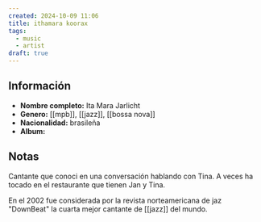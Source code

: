 ```yaml
---
created: 2024-10-09 11:06
title: ithamara koorax
tags:
  - music
  - artist
draft: true
---
```



## Información
- **Nombre completo:** Ita Mara Jarlicht 
- **Genero:** [[mpb]], [[jazz]], [[bossa nova]]
- **Nacionalidad:** brasileña
- **Album:** 
## Notas
Cantante que conoci en una conversación hablando con Tina. A veces ha tocado en el restaurante que tienen Jan y Tina.

En el 2002 fue considerada por la revista norteamericana de jaz "DownBeat" la cuarta mejor cantante de [[jazz]] del mundo. 